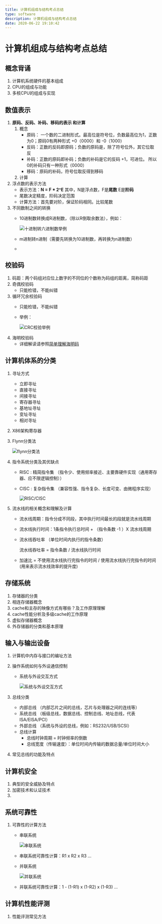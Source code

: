 ```yaml
---
title: 计算机组成与结构考点总结
type: software
description: 计算机组成与结构考点总结
date: 2020-06-22 19:10:42
---
```


# 计算机组成与结构考点总结

## 概念背诵

1. 计算机系统硬件的基本组成
2. CPU的组成与功能
3. 多核CPU的组成与实现

## 数值表示

1. **原码、反码、补码、移码的表示 和计算**
   1. 概念
        - 原码： 一个数的二进制形式。最高位是符号位，负数最高位为1，正数为0；原码0有两种形式 +0（0000）和 -0（1000）
        - 反码：正数的反码即原码；负数的原码是，除了符号位外，其它位取反
        - 补码：正数的原码即补码；负数的补码是它的反码 +1，可进位。  所以0的补码只有一种形式（0000）
        - 移码：原码的补码，符号位取反得到移码
   2. 计算
2. 浮点数的表示方法
   * 表示方法：**N = F * 2^E** 其中，N是浮点数，F是**尾数** E是**阶码**
   * 尾数决定精度，阶码决定范围
   * 计算方法：首先要对阶，保证阶码相同。比较尾数
3. 不同数制之间的转换
   * 10进制数转换成R进制数，（除以R倒取余数法），例如：
        
        ![十进制转六进制数举例](/images/jinzhi.png)
   * m进制转n进制（需要先转换为10进制数，再转换为n进制数）
   * 
## 校验码
1. 码距：两个码组对应位上数字的不同位的个数称为码组的距离，简称码距
1. 奇偶校验码
   * 只能检错，不能纠错
2. 循环冗余校验码
   * 只能检错，不能纠错
   * 举例：

        ![CRC校验举例](/images/crc.png)
3. 海明校验码
   * 详细解读请参照[简单理解海明码](#)

## 计算机体系的分类

1. 寻址方式
   * 立即寻址
   * 直接寻址
   * 间接寻址
   * 寄存器寻址
   * 基地址寻址
   * 变址寻址
   * 相对寻址
2. X86架构寄存器
   
3. Flynn分类法
   
   ![flynn分类法](/images/flynn.png)

4. 指令系统分类及其优缺点
   * RISC : 精简指令集 （指令少、使用频率接近、主要靠硬件实现（通用寄存器、应不限逻辑控制））
   * CISC : 复杂指令集 （兼容性强、指令复杂、长度可变、由微程序实现）

        ![RISC/CISC](/images/risc_cisc.png)

5. 流水线的相关概念和理解及计算
   * 流水线周期：指令分成不同段，其中执行时间最长的段就是流水线周期
   * 流水线执行时间：1条指令执行总时间 + （指令条数 -1 ）X 流水线周期
   * 流水线吞吐率 （单位时间内执行的指令条数）
        
        流水线吞吐率 = 指令条数 / 流水线执行时间
   * 加速比 = 不使用流水线执行完指令的时间 / 使用流水线执行完指令的时间 (用来表示流水线效率的提升度)

## 存储系统

1. 存储器的分类
2. 相连存储器概念
3. cache和主存的映像方式有哪些？及工作原理理解
4. cache性能分析及多级cache的工作原理
5. 虚拟存储器概念
6. 外存储器的分类和基本原理

## 输入与输出设备

1. 计算机中内存与接口的编址方法
2. 操作系统如何与外设通信控制
   * 系统与外设交互方式

        ![系统与外设交互方式](/images/iostyle.png)

3. 总线分类
   * 内部总线 （内部芯片之间的总线，芯片与处理器之间的连线等）
   * 系统总线 （板级总线，数据总线、控制总线、地址总线，代表ISA/EISA/PCI）
   * 外部总线 （系统与外设的总线，例如：RS232/USB/SCSI）
   * 总线计算
        - 总线时钟周期 = 时钟频率的倒数
        - 总线宽度（传输速度）：单位时间内传输的数据总量/单位时间大小
4. 常见总线的功能及特点

## 计算机安全

1. 典型的安全威胁及特点
2. 加密技术和认证技术
3. 
## 系统可靠性

1. 可靠性的计算方法
   * 串联系统
  
        ![串联系统](/images/chuanlian.png)

   * 串联系统可靠性计算：R1 x R2 x R3 ...
   * 并联系统
  
        ![并联系统](/images/binglian.png)

   * 并联系统可靠性计算：1 - (1-R1) x (1-R2) x (1-R3) ...



## 计算机性能评测

1. 性能评测常见方法
   
